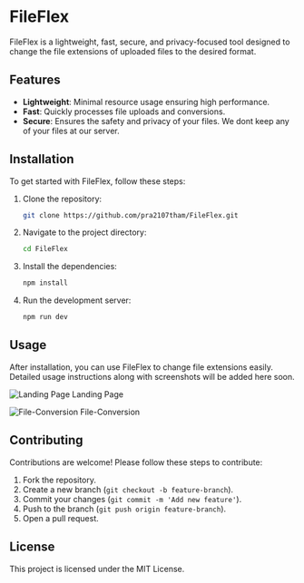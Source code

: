 
# FileFlex

FileFlex is a lightweight, fast, secure, and privacy-focused tool designed to change the file extensions of uploaded files to the desired format.

## Features

- **Lightweight**: Minimal resource usage ensuring high performance.
- **Fast**: Quickly processes file uploads and conversions.
- **Secure**: Ensures the safety and privacy of your files. We dont keep any of your files at our server.

## Installation

To get started with FileFlex, follow these steps:

1. Clone the repository:
    ```bash
    git clone https://github.com/pra2107tham/FileFlex.git
    ```
2. Navigate to the project directory:
    ```bash
    cd FileFlex
    ```
3. Install the dependencies:
    ```bash
    npm install
    ```
4. Run the development server:
    ```bash
    npm run dev
    ```

## Usage

After installation, you can use FileFlex to change file extensions easily. Detailed usage instructions along with screenshots will be added here soon.

![Landing Page](https://github.com/pra2107tham/FileFlex/images/landing.png)
Landing Page

![File-Conversion](https://github.com/pra2107tham/FileFlex/images/getstarted.png)
File-Conversion


## Contributing

Contributions are welcome! Please follow these steps to contribute:

1. Fork the repository.
2. Create a new branch (`git checkout -b feature-branch`).
3. Commit your changes (`git commit -m 'Add new feature'`).
4. Push to the branch (`git push origin feature-branch`).
5. Open a pull request.

## License

This project is licensed under the MIT License.
